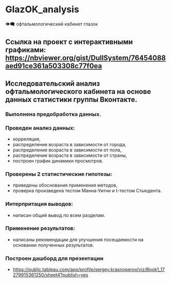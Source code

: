 # GlazOK_analysis
:eye_speech_bubble: офтальмологический кабинет глазок
## Ссылка на проект с интерактивными графиками: https://nbviewer.org/gist/DullSystem/76454088aed91ce361a503308c77f0ea
## Исследовательский анализ офтальмологического кабинета на основе данных статистики группы Вконтакте.
### Выполнена предобработка данных.
### Проведен анализ данных:
- корреляция,
- распределение возраста в зависимости от города,
- распределение возраста в зависимости от пола,
- распределение возраста в зависимости от страны,
- построен график динамики просмотров.
### Проверены 2 статистические гипотезы:
- приведены обоснования применения методов,
- проверка произведена тестом Манна-Уитни и t-тестом Стьюдента.
### Интерпритация выводов:
- написан общий вывод по всем разделам.
### Применение результатов:
- написаны рекомендации для улучшения посещаемости на основании полученных результатов.
### Построен дашборд для презентации
- https://public.tableau.com/app/profile/sergey.krasnoperov/viz/Book1_17279915361250/sheet4?publish=yes
